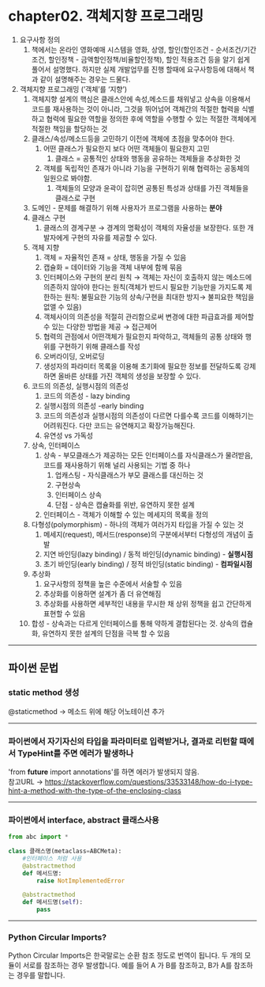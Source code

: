 # chapter02. 객체지향 프로그래밍

1. 요구사항 정의
    1. 책에서는 온라인 영화예매 시스템을 영화, 상영, 할인(할인조건 - 순서조건/기간조건, 할인정책 - 금액할인정책/비율할인정책), 할인 적용조건 등을 알기 쉽게 풀어서 설명했다. 하지만 실제 개발업무를 진행 할때에 요구사항등에 대해서 책과 같이 설명해주는 경우는 드물다.
2. 객체지향 프로그래밍 (’객체’를 ‘지향’)
    1. 객체지향 설계의 핵심은 클래스안에 속성,메소드를 채워넣고 상속을 이용해서 코드를 재사용하는 것이 아니라, 그것을 뛰어넘어 객체간의 적절한 협력을 식별하고 협력에 필요한 역할을 정의한 후에  역할을 수행할 수 있는 적절한 객체에게 적절한 책임을 할당하는 것
    2. 클래스/속성/메소드등을 고민하기 이전에 객체에 초점을 맞추어야 한다.
        1. 어떤 클래스가 필요한지 보다 어떤 객체들이 필요한지 고민
            1. 클래스 = 공통적인 상태와 행동을 공유하는 객체들을 추상화한 것
        2. 객체를 독립적인 존재가 아니라 기능을 구현하기 위해 협력하는 공동체의 일원으로 봐야함.
            1. 객체들의 모양과 윤곽이 잡히면 공통된 특성과 상태를 가진 객체들을 클래스로 구현
    3. 도메인 - 문제를 해결하기 위해 사용자가 프로그램을 사용하는 **분야**
    4. 클래스 구현
        1. 클래스의 경계구분 → 경계의 명확성이 객체의 자율성을 보장한다. 또한 개발자에게 구현의 자유를 제공할 수 있다.
    5. 객체 지향
        1. 객체 = 자율적인 존재 = 상태, 행동을 가질 수 있음
        2. 캡슐화 = 데이터와 기능을 객체 내부에 함께 묶음
        3. 인터페이스와 구현의 분리 원칙 → 객체는 자신이 호출하지 않는 메소드에 의존하지 않아야 한다는 원칙(객체가 반드시 필요한 기능만을 가지도록 제한하는 원칙: 불필요한 기능의 상속/구현을 최대한 방지→ 불피요한 책임을 없앨 수 있음)
        4. 객체사이의 의존성을 적절히 관리함으로써 변경에 대한 파급효과를 제어할 수 있는 다양한 방법을 제공 → 접근제어
        5. 협력의 관점에서 어떤객체가 필요한지 파악하고, 객체들의 공통 상태와 행위를 구현하기 위해 클래스를 작성
        6. 오버라이딩, 오버로딩
        7. 생성자의 파라미터 목록을 이용해 초기화에 필요한 정보를 전달하도록 강제하면 올바른 상태를 가진 객체의 생성을 보장할 수 있다.
    6. 코드의 의존성, 실행시점의 의존성
        1. 코드의 의존성 - lazy binding
        2. 실행시점의 의존성 -early binding
        3. 코드의 의존성과 실행시점의 의존성이 다르면 다를수록 코드를 이해하기는 어려워진다. 다만 코드는 유연해지고 확장가능해진다.
        4. 유연성 vs 가독성
    7. 상속, 인터페이스
        1. 상속 - 부모클래스가 제공하는 모든 인터페이스를 자식클래스가 물려받음, 코드를 재사용하기 위해 널리 사용되는 기법 중 하나
            1. 업캐스팅 - 자식클래스가 부모 클래스를 대신하는 것
            2. 구현상속
            3. 인터페이스 상속
            4. 단점 - 상속은 캡슐화를 위반, 유연하지 못한 설계
        2. 인터페이스 - 객체가 이해할 수 있는 메세지의 목록을 정의
    8. 다형성(polymorphism) - 하나의 객체가 여러가지 타입을 가질 수 있는 것
        1. 메세지(request), 메서드(response)의 구분에서부터 다형성의 개념이 출발
        2. 지연 바인딩(lazy binding) / 동적 바인딩(dynamic binding) - **실행시점**
        3. 초기 바인딩(early binding) / 정적 바인딩(static binding) - **컴파일시점**
    9. 추상화 
        1. 요구사항의 정책을 높은 수준에서 서술할 수 있음
        2. 추상화를 이용하면 설계가 좀 더 유연해짐
        3. 추상화를 사용하면 세부적인 내용을 무시한 채 상위 정책을 쉽고 간단하게 표현할 수 있음
    10. 합성 - 상속과는 다르게 인터페이스를 통해 약하게 결합된다는 것. 상속의 캡슐화, 유연하지 못한 설계의 단점을 극복 할 수 있음


---

## 파이썬 문법

### static method  생성  
@staticmethod -> 메소드 위에 해당 어노테이션 추가

---

### 파이썬에서 자기자신의 타입을 파라미터로 입력받거나, 결과로 리턴할 때에서 TypeHint를 주면 에러가 발생하나
'from __future__ import annotations'를 하면 에러가 발생되지 않음.  
참고URL -> https://stackoverflow.com/questions/33533148/how-do-i-type-hint-a-method-with-the-type-of-the-enclosing-class

---

### 파이썬에서 interface, abstract 클래스사용
```python
from abc import *

class 클래스명(metaclass=ABCMeta):
    #인터페이스 처럼 사용
    @abstractmethod
    def 메서드명:
        raise NotImplementedError

    @abstractmethod
    def 메서드명(self):
        pass   
```

---
### Python Circular Imports?
Python Circular Imports은 한국말로는 순환 참조 정도로 번역이 됩니다. 두 개의 모듈이 서로를 참조하는 경우 발생합니다. 예를 들어 A 가 B를 참조하고, B가 A를 참조하는 경우를 말합니다.